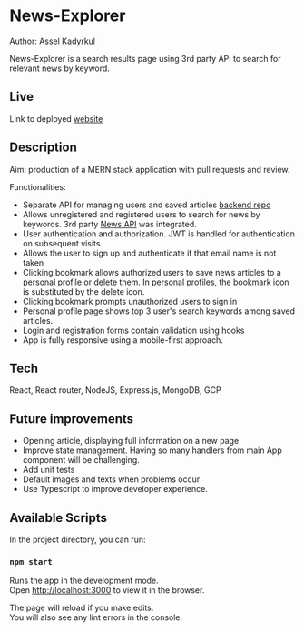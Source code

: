 # News-Explorer

Author: Assel Kadyrkul

News-Explorer is a search results page using 3rd party API to search for relevant news by keyword.


## Live

Link to deployed [website](https://news-search.students.nomoreparties.site/)

## Description
Aim: production of a MERN stack application with pull requests and review.

Functionalities:

- Separate API for managing users and saved articles [backend repo](https://github.com/aselyaa8/news-explorer-backend)
- Allows unregistered and registered users to search for news by keywords. 3rd party [News API](https://newsapi.org/) was integrated.
- User authentication and authorization. JWT is handled for authentication on subsequent visits.
- Allows the user to sign up and authenticate if that email name is not taken
- Clicking bookmark allows authorized users to save news articles to a personal profile or delete them. In personal profiles, the bookmark icon is substituted by the delete icon.
- Clicking bookmark prompts unauthorized users to sign in
- Personal profile page shows top 3 user's search keywords among saved articles.
- Login and registration forms contain validation using hooks
- App is fully responsive using a mobile-first approach.


## Tech
React, React router, NodeJS, Express.js, MongoDB, GCP

## Future improvements
 - Opening article, displaying full information on a new page
 - Improve state management. Having so many handlers from main App component will be challenging.
 - Add unit tests
- Default images and texts when problems occur
- Use Typescript to improve developer experience.

## Available Scripts

In the project directory, you can run:

### `npm start`

Runs the app in the development mode.\
Open [http://localhost:3000](http://localhost:3000) to view it in the browser.

The page will reload if you make edits.\
You will also see any lint errors in the console.
